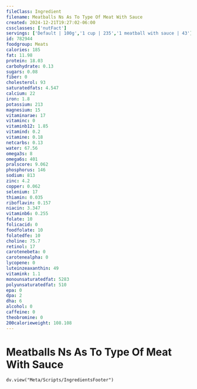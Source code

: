```yaml
---
fileClass: Ingredient
filename: Meatballs Ns As To Type Of Meat With Sauce
created: 2024-12-21T19:27:02-06:00
cssclasses: ['nutFact']
servings: ['Default | 100g','1 cup | 235','1 meatball with sauce | 43']
id: 782944
foodgroup: Meats
calories: 185
fat: 11.98
protein: 18.03
carbohydrate: 0.13
sugars: 0.08
fiber: 0
cholesterol: 93
saturatedfats: 4.547
calcium: 22
iron: 1.8
potassium: 213
magnesium: 15
vitaminarae: 17
vitaminc: 0
vitaminb12: 1.85
vitamind: 0.2
vitamine: 0.18
netcarbs: 0.13
water: 67.56
omega3s: 8
omega6s: 401
pralscore: 9.062
phosphorus: 146
sodium: 813
zinc: 4.2
copper: 0.062
selenium: 17
thiamin: 0.035
riboflavin: 0.157
niacin: 3.347
vitaminb6: 0.255
folate: 10
folicacid: 0
foodfolate: 10
folatedfe: 10
choline: 75.7
retinol: 17
carotenebeta: 0
carotenealpha: 0
lycopene: 0
luteinzeaxanthin: 49
vitamink: 1.1
monounsaturatedfat: 5283
polyunsaturatedfat: 510
epa: 0
dpa: 2
dha: 6
alcohol: 0
caffeine: 0
theobromine: 0
200calorieweight: 108.108
---
```


# Meatballs Ns As To Type Of Meat With Sauce

```dataviewjs
dv.view("Meta/Scripts/IngredientsFooter")
```